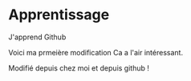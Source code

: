 # Apprentissage
J'apprend Github

Voici ma prmeière modification
Ca a l'air intéressant.

Modifié depuis chez moi et depuis github !

